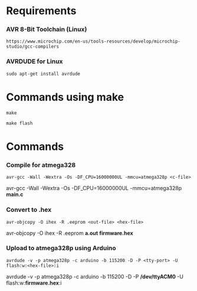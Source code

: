 # Requirements
  ### AVR 8-Bit Toolchain (Linux)
    https://www.microchip.com/en-us/tools-resources/develop/microchip-studio/gcc-compilers
  ### AVRDUDE for Linux
    sudo apt-get install avrdude
# Commands using make
    make
    
    make flash
# Commands
  ### Compile for atmega328
    avr-gcc -Wall -Wextra -Os -DF_CPU=16000000UL -mmcu=atmega328p <c-file>  
  avr-gcc -Wall -Wextra -Os -DF_CPU=16000000UL -mmcu=atmega328p **main.c**

  ### Convert to .hex
    avr-objcopy -O ihex -R .eeprom <out-file> <hex-file>
  avr-objcopy -O ihex -R .eeprom **a.out** **firmware.hex**
  
  ### Upload to atmega328p using Arduino  
    avrdude -v -p atmega328p -c arduino -b 115200 -D -P <tty-port> -U flash:w:<hex-file>:i
  avrdude -v -p atmega328p -c arduino -b 115200 -D -P **/dev/ttyACM0** -U flash:w:**firmware.hex**:i
